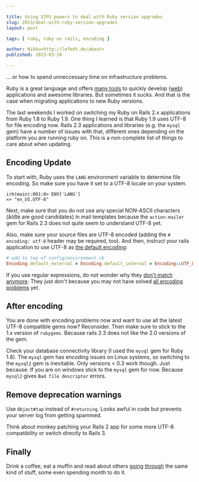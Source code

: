 ```yaml
---

title: Using STFU powers to deal with Ruby version upgrades
slug: 2013/deal-with-ruby-version-upgrades
layout: post

tags: [ ruby, ruby on rails, encoding ]

author: Nikku<http://lefedt.de/about>
published: 2013-03-24

---
```


... or how to spend unneccessary time on infrastructure problems.

Ruby is a great language and offers [many tools](https://rubygems.org/) to quickly develop ([web](http://rubyonrails.org/)) applications and awesome libraries. But sometimes it sucks. And that is the case when migrating applications to new Ruby versions.

<!-- continue -->

The last weekends I worked on switching my Ruby on Rails 2.x applications from Ruby 1.8 to Ruby 1.9. One thing I learned is that Ruby 1.9 uses UTF-8 for file encoding now. Rails 2.3 applications and libraries (e.g. the `mysql` gem) have a number of issues with that, different ones depending on the platform you are running ruby on. This is a non-complete list of things to care about when updating.

## Encoding Update

To start with, Ruby uses the `LANG` environment variable to determine file encoding. So make sure you have it set to a UTF-8 locale on your system.

```
irb(main):001:0> ENV['LANG']
=> "en_US.UTF-8"
```

Next, make sure that you do not use any special NON-ASCII characters (åößè are good candidates) in mail templates because the `action-mailer` gem for Rails 2.3 does not quite seem to understand UTF-8 yet.

Also, make sure your source files are UTF-8 encoded (adding the `# encoding: utf-8` header may be required, too). And then, instruct your rails application to use UTF-8 as [the default encoding](https://gist.github.com/cypriss/1976864):

```ruby
# add to top of config/environment.rb
Encoding.default_external = Encoding.default_internal = Encoding::UTF_8
```

If you use regular expressions, do not wonder why they [don't match anymore](http://stackoverflow.com/questions/3576232/how-to-match-unicode-words-with-ruby-1-9). They just don't because you may not have solved [all encoding problems](http://yehudakatz.com/2010/05/05/ruby-1-9-encodings-a-primer-and-the-solution-for-rails/) yet.


## After encoding

You are done with encoding problems now and want to use all the latest UTF-8 compatible gems now?
Reconsider. Then make sure to stick to the 1.x version of `rubygems`. Because rails 2.3 does not like the 2.0 versions of the gem.

Check your database connectivity library (I used the `mysql` gem for Ruby 1.8). The `mysql` gem has encoding issues on Linux systems, so switching to the `mysql2` gem is inevitable. Only versions < 0.3 work though. Just because. If you are on windows stick to the `mysql` gem for now. Because `mysql2` gives `Bad file descriptor` errors.


## Remove deprecation warnings

Use `Object#tap` instead of `#returning`. Looks awful in code but prevents your server log from getting spammed.

Think about monkey patching your Rails 2 app for some more UTF-8 compatibility or switch directly to Rails 3.


## Finally

Drink a coffee, eat a muffin and read about others [going](http://nerds.airbnb.com/upgrading-from-ree-187-to-ruby-193) [through](http://techtime.getharvest.com/blog/harvest-is-now-on-ruby-1-dot-9-3) the same kind of stuff, some even spending month to do it.